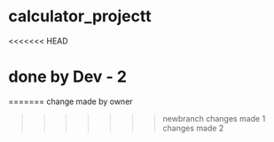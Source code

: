 # calculator_projectt 
<<<<<<< HEAD
# done by Dev - 2
=======
change made by owner
>>>>>>> newbranch
changes made 1
changes made 2
